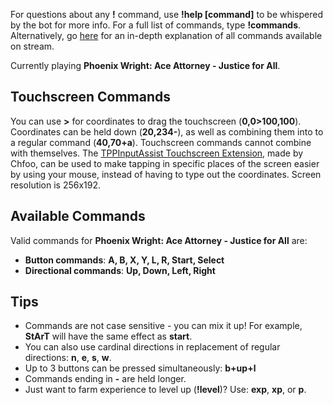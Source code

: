For questions about any **!** command, use **!help [command]** to be whispered by the bot for more info. For a full list of commands, type **!commands**. Alternatively, go [here](https://twitchplayspokemon.tv/commands) for an in-depth explanation of all commands available on stream.

Currently playing **Phoenix Wright: Ace Attorney - Justice for All**.

## Touchscreen Commands

You can use **>** for coordinates to drag the touchscreen (**0,0>100,100**). Coordinates can be held down (**20,234-**), as well as combining them into to a regular command (**40,70+a**). Touchscreen commands cannot combine with themselves. The [TPPInputAssist Touchscreen Extension](https://github.com/chfoo/tppinputassist), made by Chfoo, can be used to make tapping in specific places of the screen easier by using your mouse, instead of having to type out the coordinates. Screen resolution is 256x192.

## Available Commands

Valid commands for **Phoenix Wright: Ace Attorney - Justice for All** are:
- **Button commands**: **A, B, X, Y, L, R, Start, Select**
- **Directional commands**: **Up, Down, Left, Right**

## Tips
- Commands are not case sensitive - you can mix it up! For example, **StArT** will have the same effect as **start**.
- You can also use cardinal directions in replacement of regular directions: **n**, **e**, **s**, **w**.
- Up to 3 buttons can be pressed simultaneously: **b+up+l**
- Commands ending in **-** are held longer.
- Just want to farm experience to level up (**!level**)? Use: **exp**, **xp**, or **p**.